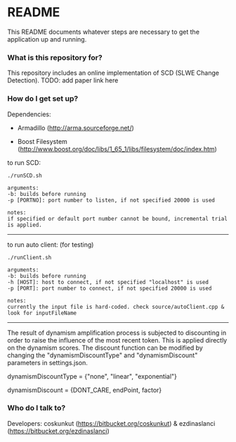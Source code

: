 # README #

This README documents whatever steps are necessary to get the application up and running.

### What is this repository for? ###

This repository includes an online implementation of SCD (SLWE Change Detection).
TODO: add paper link here

### How do I get set up? ###

Dependencies: 

- Armadillo (http://arma.sourceforge.net/)

- Boost Filesystem (http://www.boost.org/doc/libs/1_65_1/libs/filesystem/doc/index.htm)

to run SCD:

	./runSCD.sh

	arguments:
	-b: builds before running
	-p [PORTNO]: port number to listen, if not specified 20000 is used

	notes:
	if specified or default port number cannot be bound, incremental trial is applied.

-----

to run auto client: (for testing)

	./runClient.sh

	arguments:
	-b:	builds before running
	-h [HOST]: host to connect, if not specified "localhost" is used
	-p [PORT]: port number to connect, if not specified 20000 is used

	notes:
	currently the input file is hard-coded. check source/autoClient.cpp & look for inputFileName

-----

The result of dynamism amplification process is subjected to discounting in order to raise the influence of the most recent token. This is applied directly on the dynamism scores. The discount function can be modified by changing the "dynamismDiscountType" and "dynamismDiscount" parameters in settings.json.

dynamismDiscountType = {"none", "linear", "exponential"}

dynamismDiscount = {DONT_CARE, endPoint, factor}

### Who do I talk to? ###

Developers: coskunkut (https://bitbucket.org/coskunkut) & ezdinaslanci (https://bitbucket.org/ezdinaslanci)
